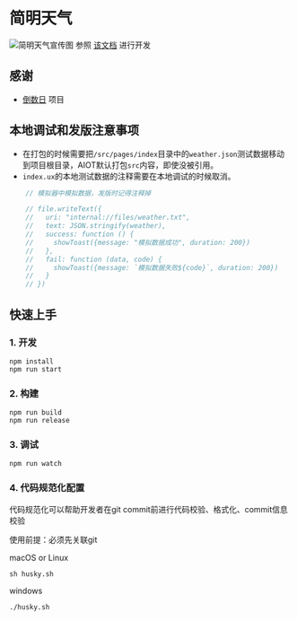 # 简明天气
![简明天气宣传图](https://cdn.jsdelivr.net/gh/zaona/simple-weather-astrobox-release@main/preview.png?raw=true)
参照 [该文档](https://iot.mi.com/vela/quickapp) 进行开发

## 感谢
- [倒数日](https://github.com/sf-yuzifu/daymatter) 项目

## 本地调试和发版注意事项
- 在打包的时候需要把`/src/pages/index`目录中的`weather.json`测试数据移动到项目根目录，AIOT默认打包`src`内容，即使没被引用。
- `index.ux`的本地测试数据的注释需要在本地调试的时候取消。
``` js
    // 模拟器中模拟数据，发版时记得注释掉

    // file.writeText({
    //   uri: "internal://files/weather.txt",
    //   text: JSON.stringify(weather),
    //   success: function () {
    //     showToast({message: "模拟数据成功", duration: 200})
    //   },
    //   fail: function (data, code) {
    //     showToast({message: `模拟数据失败${code}`, duration: 200})
    //   }
    // })
```

## 快速上手

### 1. 开发

```
npm install
npm run start
```

### 2. 构建

```
npm run build
npm run release
```

### 3. 调试

```
npm run watch
```
### 4. 代码规范化配置
代码规范化可以帮助开发者在git commit前进行代码校验、格式化、commit信息校验

使用前提：必须先关联git

macOS or Linux
```
sh husky.sh
```

windows
```
./husky.sh
```
